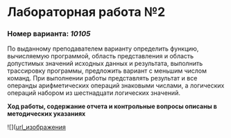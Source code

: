# Лабораторная работа №2
### Номер варианта: _10105_
По выданному преподавателем варианту определить функцию, вычисляемую программой, область представления и область допустимых значений исходных данных и результата, выполнить трассировку программы, предложить вариант с меньшим числом команд. При выполнении работы представлять результат и все операнды арифметических операций знаковыми числами, а логических операций набором из шестнадцати логических значений.

__Ход работы, содержание отчета и контрольные вопросы описаны в методических указаниях__

![]([url_изображения](https://github.com/karillisa/OPD/blob/master/Semester%201/Laboratory%20work%202/01.png)
